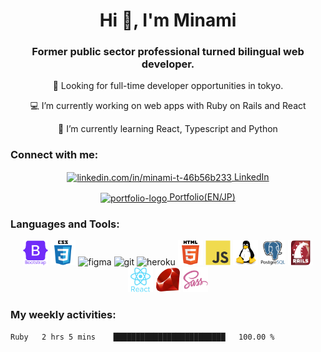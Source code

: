<h1 align="center">Hi 👋, I'm Minami</h1>
<h3 align="center">Former public sector professional turned bilingual web developer. </h3>

<p align="center"> 📍 Looking for full-time developer opportunities in tokyo.</p>

<p align="center"> 💻 I’m currently working on web apps with Ruby on Rails and React</p>

<p align="center"> 🌱 I’m currently learning React, Typescript and Python</p>


<h3 align="left">Connect with me:</h3>

<p align="center">
  <a href="https://linkedin.com/in/linkedin.com/in/minami-t-46b56b233" target="blank">
    <img align="center" src="https://raw.githubusercontent.com/rahuldkjain/github-profile-readme-generator/master/src/images/icons/Social/linked-in-alt.svg" alt="linkedin.com/in/minami-t-46b56b233" height="20" width="20" />
    LinkedIn 
  </a>
</p>
<p align="center">
  <a href="https://minami-77.github.io/profile/" target="blank">
    <img align="center" src="https://minami-77.github.io/profile/images/logo_m_br.png" alt="portfolio-logo" height="20" width="20"/>
    Portfolio(EN/JP)
  </a>
</p>

<h3 align="left">Languages and Tools:</h3>
<p align="center"> 
<img src="https://raw.githubusercontent.com/devicons/devicon/master/icons/bootstrap/bootstrap-plain-wordmark.svg" alt="bootstrap" width="40" height="40"/> 
<img src="https://raw.githubusercontent.com/devicons/devicon/master/icons/css3/css3-original-wordmark.svg" alt="css3" width="40" height="40"/> 
<img src="https://www.vectorlogo.zone/logos/figma/figma-icon.svg" alt="figma" width="40" height="40"/> 
<img src="https://www.vectorlogo.zone/logos/git-scm/git-scm-icon.svg" alt="git" width="40" height="40"/> 
<img src="https://www.vectorlogo.zone/logos/heroku/heroku-icon.svg" alt="heroku" width="40" height="40"/> 
<img src="https://raw.githubusercontent.com/devicons/devicon/master/icons/html5/html5-original-wordmark.svg" alt="html5" width="40" height="40"/> 
<img src="https://raw.githubusercontent.com/devicons/devicon/master/icons/javascript/javascript-original.svg" alt="javascript" width="40" height="40"/> 
<img src="https://raw.githubusercontent.com/devicons/devicon/master/icons/linux/linux-original.svg" alt="linux" width="40" height="40"/> 
<img src="https://raw.githubusercontent.com/devicons/devicon/master/icons/postgresql/postgresql-original-wordmark.svg" alt="postgresql" width="40" height="40"/>
<img src="https://raw.githubusercontent.com/devicons/devicon/master/icons/rails/rails-original-wordmark.svg" alt="rails" width="40" height="40"/> 
<img src="https://raw.githubusercontent.com/devicons/devicon/master/icons/react/react-original-wordmark.svg" alt="react" width="40" height="40"/> 
<img src="https://raw.githubusercontent.com/devicons/devicon/master/icons/ruby/ruby-original.svg" alt="ruby" width="40" height="40"/> 
<img src="https://raw.githubusercontent.com/devicons/devicon/master/icons/sass/sass-original.svg" alt="sass" width="40" height="40"/> 
</p>


<h3 align="left">My weekly activities:</h3>
<!--START_SECTION:waka-->

```txt
Ruby   2 hrs 5 mins    █████████████████████████   100.00 %
```

<!--END_SECTION:waka-->


<!--
**minami-77/minami-77** is a ✨ _special_ ✨ repository because its `README.md` (this file) appears on your GitHub profile.
Here are some ideas to get you started:
- 🔭 I’m currently working on ...
- 🌱 I’m currently learning ...
- 👯 I’m looking to collaborate on ...
- 🤔 I’m looking for help with ...
- 💬 Ask me about ...
- 📫 How to reach me: ...
- 😄 Pronouns: ...
- ⚡ Fun fact: ...
-->
<!--
<p><img align="center" src="https://github-readme-stats.vercel.app/api/top-langs?username=minami-77&show_icons=true&locale=en&layout=compact" alt="minami-77" /></p>
<p>&nbsp;<img align="center" src="https://github-readme-stats.vercel.app/api?username=minami-77&show_icons=true&locale=en" alt="minami-77" /></p>
<p><img align="center" src="https://github-readme-streak-stats.herokuapp.com/?user=minami-77&" alt="minami-77" /></p>
-->
